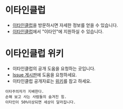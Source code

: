 # 이타인클럽
- [이타인클럽](http://etain.club)을 방문하시면 자세한 정보를 얻을 수 있습니다.
- [이타인클럽](http://etain.club)에서 "이타인"에 지원하실 수 있습니다.
# 이타인클럽 위키
- 이타인클럽의 공개 도움을 요청하는 곳입니다.
- [Issue 게시판](https://github.com/EtainClub/etainclub/issues)에 도움을 요청하세요.
- 이타인클럽 공개자료는 [위키](https://github.com/EtainClub/etainclub/wiki)를 참고 하세요.

```
이타주의자가 지배한다.
손해 보고 사는 사람들의 숨겨진 힘.
이타인이 50%이상되면 세상이 달라집니다.
```
